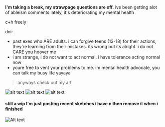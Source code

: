 **I'm taking a break, my strawpage questions are off.**
ive been getting alot of ableism comments lately, it's deteriorating my mental health

c+h freely

dni:
- past exes who ARE adults. i can forgive teens (13-18) for their actions, they're learning from their mistakes. its wrong but its alright. i do not CARE you hoover me
- i am strange, i do not want to act normal. i have tolerance acting normal now
- youre free to vent your problems to me. im mental health advocate, you can talk my busy life yayaya

> anyways check out my art

![alt text](https://files.catbox.moe/p3im38.png)
![alt text](https://files.catbox.moe/d80ahu.jpg)
![alt text](https://files.catbox.moe/n75jco.png)
#### still a wip I'm just posting recent sketches i have n then remove it when i finished
![Alt text](https://files.catbox.moe/ztam00.jpg)

